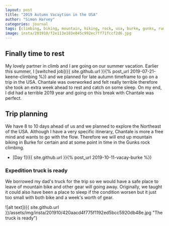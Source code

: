 ```yaml
---
layout: post
title: "2019 Autumn Vacaytion in the USA"
author: "Simon Harvey"
categories: journal
tags: [climbing, biking, mountain, hiking, rock, usa, burke, gunks, rumney]
image: insta/201910/f2e113e183e845c992ec7ff71fccf2d6.jpg
---
```


## Finally time to rest
My lovely partner in climb and I are going on our summer vacation.  Earlier this summer, I [switched job]({{ site.github.url }}{% post_url 2019-07-21-keene-climbing %}) and we planned for late autumn timeframe to go on a trip in the USA.  Chantale was overworked and felt really terrible therefore she took an extra week ahead to rest and catch on some sleep.  On my end, I did had a terrible 2019 year and going on this break with Chantale was perfect.

## Trip planning

We have 8 to 10 days ahead of us and we planned to explore the Northeast of the USA.  Although I have a very specific itinerary, Chantale is more a free mind and wants to go with the flow.  Therefore we will end up mountain biking in Burke for certain and at some point in time in the Gunks rock climbing.

* [Day 1]({{ site.github.url }}{% post_url 2019-10-11-vacay-burke %})

### Expedition truck is ready

We borrowed my dad's truck for the trip so we would have a safe place to leave of mountain bike and other gear will going away.  Originally, we taught it could also have been a place to sleep if the condition worsen but it just too small with both bike and a week's worth of gear.

![alt text]({{ site.github.url }}/assets/img/insta/201910/420aacd4f775f1192ed5bcc5920db48e.jpg "The truck is ready")
